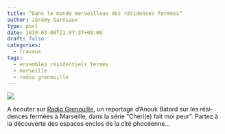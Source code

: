 ```yaml
---
title: “Dans le monde merveilleux des résidences fermées”
author: Jérémy Garniaux
type: post
date: 2010-03-08T21:07:37+00:00
draft: false
categories:
  - travaux
tags:
  - ensembles résidentiels fermés
  - marseille
  - radio grenouille
---
```


![](albums/carnet/P7090412.jpg)

A écouter sur [Radio Grenouille](http://www.radiogrenouille.com/antenne/thematiques/cherie-fais-moi-peur/), un reportage d’Anouk Batard sur les rési­dences fer­mées à Mar­seille, dans la série “Chéri(e) fait moi peur”. Partez à la décou­verte des espaces enc­los de la cité phocéenne…